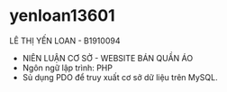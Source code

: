# yenloan13601
LÊ THỊ YẾN LOAN - B1910094
- NIÊN LUẬN CƠ SỞ - WEBSITE BÁN QUẦN ÁO 
- Ngôn ngữ lập trình: PHP
- Sủ dụng PDO để truy xuất cơ sở dữ liệu trên MySQL.
